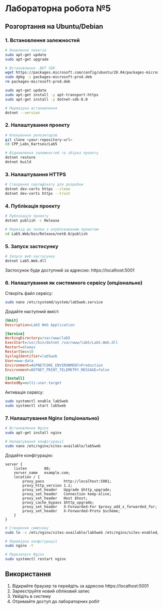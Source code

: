 # Лабораторна робота №5

## Розгортання на Ubuntu/Debian

### 1. Встановлення залежностей

```bash
# Оновлення пакетів
sudo apt-get update
sudo apt-get upgrade

# Встановлення .NET SDK
wget https://packages.microsoft.com/config/ubuntu/20.04/packages-microsoft-prod.deb -O packages-microsoft-prod.deb
sudo dpkg -i packages-microsoft-prod.deb
rm packages-microsoft-prod.deb

sudo apt-get update
sudo apt-get install -y apt-transport-https
sudo apt-get install -y dotnet-sdk-8.0

# Перевірка встановлення
dotnet --version
```

### 2. Налаштування проекту

```bash
# Клонування репозиторію
git clone <your-repository-url>
cd CPP_Labs_Kartsev/Lab5

# Відновлення залежностей та збірка проекту
dotnet restore
dotnet build
```

### 3. Налаштування HTTPS

```bash
# Створення сертифікату для розробки
dotnet dev-certs https --clean
dotnet dev-certs https --trust
```

### 4. Публікація проекту

```bash
# Публікація проекту
dotnet publish -c Release

# Перехід до папки з опублікованим проектом
cd Lab5.Web/bin/Release/net8.0/publish
```

### 5. Запуск застосунку

```bash
# Запуск веб-застосунку
dotnet Lab5.Web.dll
```

Застосунок буде доступний за адресою: https://localhost:5001

### 6. Налаштування як системного сервісу (опціонально)

Створіть файл сервісу:
```bash
sudo nano /etc/systemd/system/lab5web.service
```

Додайте наступний вміст:
```ini
[Unit]
Description=Lab5 Web Application

[Service]
WorkingDirectory=/var/www/lab5
ExecStart=/usr/bin/dotnet /var/www/lab5/Lab5.Web.dll
Restart=always
RestartSec=10
SyslogIdentifier=lab5web
User=www-data
Environment=ASPNETCORE_ENVIRONMENT=Production
Environment=DOTNET_PRINT_TELEMETRY_MESSAGE=false

[Install]
WantedBy=multi-user.target
```

Активація сервісу:
```bash
sudo systemctl enable lab5web
sudo systemctl start lab5web
```

### 7. Налаштування Nginx (опціонально)

```bash
# Встановлення Nginx
sudo apt-get install nginx

# Налаштування конфігурації
sudo nano /etc/nginx/sites-available/lab5web
```

Додайте конфігурацію:
```nginx
server {
    listen        80;
    server_name   example.com;
    location / {
        proxy_pass         http://localhost:5001;
        proxy_http_version 1.1;
        proxy_set_header   Upgrade $http_upgrade;
        proxy_set_header   Connection keep-alive;
        proxy_set_header   Host $host;
        proxy_cache_bypass $http_upgrade;
        proxy_set_header   X-Forwarded-For $proxy_add_x_forwarded_for;
        proxy_set_header   X-Forwarded-Proto $scheme;
    }
}
```

```bash
# Створення симлінку
sudo ln -s /etc/nginx/sites-available/lab5web /etc/nginx/sites-enabled/lab5web

# Перевірка конфігурації
sudo nginx -t

# Перезапуск Nginx
sudo systemctl restart nginx
```

## Використання

1. Відкрийте браузер та перейдіть за адресою https://localhost:5001
2. Зареєструйте новий обліковий запис
3. Увійдіть в систему
4. Отримайте доступ до лабораторних робіт